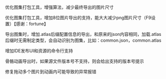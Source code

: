 优化图集打包工具，增强算法，减少最终导出的图片尺寸

优化图集打包工具，增加8位图片导出的支持，能大大减少png图片尺寸（F9设置）【感谢：fortune】

导出图集时，增加.atlas后缀配置信息的导出，和原来的json内容相同，加载.atlas后缀时无需制定类型，会自动识别为图集，比如：common.json，common.atlas

增加IDE发布UI和资源的命令行支持

骨骼动画导出时，如果源文件版本号不支持，则会给出支持的版本号提示

修复拖动多个图片到动画内可能导致的异常报错